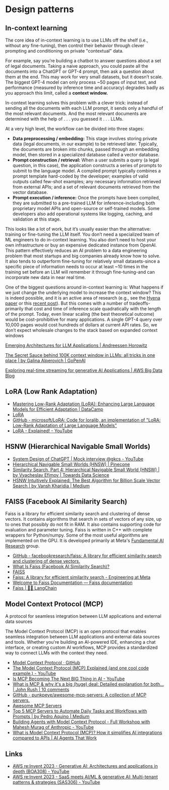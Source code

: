 # Design patterns

## In-context learning

The core idea of in-context learning is to use LLMs off the shelf (i.e., without any fine-tuning), then control their behavior through clever prompting and conditioning on private "contextual" data.

For example, say you’re building a chatbot to answer questions about a set of legal documents. Taking a naive approach, you could paste all the documents into a ChatGPT or GPT-4 prompt, then ask a question about them at the end. This may work for very small datasets, but it doesn’t scale. The biggest GPT-4 model can only process ~50 pages of input text, and performance (measured by inference time and accuracy) degrades badly as you approach this limit, called a **context window.**

In-context learning solves this problem with a clever trick: instead of sending all the documents with each LLM prompt, it sends only a handful of the most relevant documents. And the most relevant documents are determined with the help of . . . you guessed it . . . LLMs.

At a very high level, the workflow can be divided into three stages:

- **Data preprocessing / embedding:** This stage involves storing private data (legal documents, in our example) to be retrieved later. Typically, the documents are broken into chunks, passed through an embedding model, then stored in a specialized database called a vector database.
- **Prompt construction / retrieval:** When a user submits a query (a legal question, in this case), the application constructs a series of prompts to submit to the language model. A compiled prompt typically combines a prompt template hard-coded by the developer; examples of valid outputs called few-shot examples; any necessary information retrieved from external APIs; and a set of relevant documents retrieved from the vector database.
- **Prompt execution / inference:** Once the prompts have been compiled, they are submitted to a pre-trained LLM for inference-including both proprietary model APIs and open-source or self-trained models. Some developers also add operational systems like logging, caching, and validation at this stage.

This looks like a lot of work, but it’s usually easier than the alternative: training or fine-tuning the LLM itself. You don’t need a specialized team of ML engineers to do in-context learning. You also don’t need to host your own infrastructure or buy an expensive dedicated instance from OpenAI. This pattern effectively reduces an AI problem to a data engineering problem that most startups and big companies already know how to solve. It also tends to outperform fine-tuning for relatively small datasets-since a specific piece of information needs to occur at least ~10 times in the training set before an LLM will remember it through fine-tuning-and can incorporate new data in near real time.

One of the biggest questions around in-context learning is: What happens if we just change the underlying model to increase the context window? This is indeed possible, and it is an active area of research (e.g., see the [Hyena paper](https://arxiv.org/abs/2302.10866) or this [recent post](https://blog.gopenai.com/how-to-speed-up-llms-and-use-100k-context-window-all-tricks-in-one-place-ffd40577b4c)). But this comes with a number of tradeoffs-primarily that cost and time of inference scale quadratically with the length of the prompt. Today, even linear scaling (the best theoretical outcome) would be cost-prohibitive for many applications. A single GPT-4 query over 10,000 pages would cost hundreds of dollars at current API rates. So, we don’t expect wholesale changes to the stack based on expanded context windows

[Emerging Architectures for LLM Applications | Andreessen Horowitz](https://a16z.com/2023/06/20/emerging-architectures-for-llm-applications/)

[The Secret Sauce behind 100K context window in LLMs: all tricks in one place | by Galina Alperovich | GoPenAI](https://blog.gopenai.com/how-to-speed-up-llms-and-use-100k-context-window-all-tricks-in-one-place-ffd40577b4c)

[Exploring real-time streaming for generative AI Applications | AWS Big Data Blog](https://aws.amazon.com/blogs/big-data/exploring-real-time-streaming-for-generative-ai-applications/)

## LoRA (Low Rank Adaptation)

- [Mastering Low-Rank Adaptation (LoRA): Enhancing Large Language Models for Efficient Adaptation | DataCamp](https://www.datacamp.com/tutorial/mastering-low-rank-adaptation-lora-enhancing-large-language-models-for-efficient-adaptation)
- [LoRA](https://huggingface.co/docs/diffusers/main/en/training/lora)
- [GitHub - microsoft/LoRA: Code for loralib, an implementation of "LoRA: Low-Rank Adaptation of Large Language Models"](https://github.com/microsoft/LoRA)
- [LoRA - Explained! - YouTube](https://www.youtube.com/watch?v=Bq9zqTJDsjg)

## HSNW (Hierarchical Navigable Small Worlds)

- [System Design of ChatGPT | Mock interview @gkcs - YouTube](https://www.youtube.com/watch?v=H9Qdm8_JBAs)
- [Hierarchical Navigable Small Worlds (HNSW) | Pinecone](https://www.pinecone.io/learn/series/faiss/hnsw/)
- [Similarity Search, Part 4: Hierarchical Navigable Small World (HNSW) | by Vyacheslav Efimov | Towards Data Science](https://towardsdatascience.com/similarity-search-part-4-hierarchical-navigable-small-world-hnsw-2aad4fe87d37)
- [HSNW Intuitively Explained: The Best Algorithm for Billion Scale Vector Search | by Vansh Kharidia | Medium](https://medium.com/@vanshkharidia7/hsnw-intuitively-explained-the-best-algorithm-for-billion-scale-vector-search-540527e5278e)

## FAISS (Facebook AI Similarity Search)

Faiss is a library for efficient similarity search and clustering of dense vectors. It contains algorithms that search in sets of vectors of any size, up to ones that possibly do not fit in RAM. It also contains supporting code for evaluation and parameter tuning. Faiss is written in C++ with complete wrappers for Python/numpy. Some of the most useful algorithms are implemented on the GPU. It is developed primarily at Meta's [Fundamental AI Research](https://ai.facebook.com/) group.

- [GitHub - facebookresearch/faiss: A library for efficient similarity search and clustering of dense vectors.](https://github.com/facebookresearch/faiss)
- [What Is Faiss (Facebook AI Similarity Search)?](https://www.datacamp.com/blog/faiss-facebook-ai-similarity-search)
- [FAISS](https://ai.meta.com/tools/faiss/)
- [Faiss: A library for efficient similarity search - Engineering at Meta](https://engineering.fb.com/2017/03/29/data-infrastructure/faiss-a-library-for-efficient-similarity-search/)
- [Welcome to Faiss Documentation — Faiss documentation](https://faiss.ai/index.html)
- [Faiss | 🦜️🔗 LangChain](https://python.langchain.com/docs/integrations/vectorstores/faiss/)

## Model Context Protocol (MCP)

A protocol for seamless integration between LLM applications and external data sources

The Model Context Protocol (MCP) is an open protocol that enables seamless integration between LLM applications and external data sources and tools. Whether you're building an AI-powered IDE, enhancing a chat interface, or creating custom AI workflows, MCP provides a standardized way to connect LLMs with the context they need.

- [Model Context Protocol · GitHub](https://github.com/modelcontextprotocol)
- [The Model Context Protocol (MCP) Explained (and one cool code example.) - YouTube](https://www.youtube.com/watch?v=5ZWeCKY5WZE&ab_channel=Underfitted)
- [Is MCP Becoming The Next BIG Thing in AI - YouTube](https://www.youtube.com/watch?v=japoGcdbZGw&ab_channel=RobShocks)
- [What is MCP & why it's a big (huge) deal: Detailed explanation for both… \| John Rush \| 10 comments](https://www.linkedin.com/posts/johnrushx_what-is-mcp-why-its-a-big-huge-deal-activity-7303421262440112129-iJWV)
- [GitHub - punkpeye/awesome-mcp-servers: A collection of MCP servers.](https://github.com/punkpeye/awesome-mcp-servers)
- [Awesome MCP Servers](https://mcpservers.org/)
- [Top 5 MCP Servers to Automate Daily Tasks and Workflows with Prompts \| by Pedro Aquino \| Medium](https://medium.com/@pedro.aquino.se/top-5-mcp-servers-to-automate-daily-tasks-and-workflows-with-prompts-039fe50570fd)
- [Building Agents with Model Context Protocol - Full Workshop with Mahesh Murag of Anthropic - YouTube](https://www.youtube.com/watch?v=kQmXtrmQ5Zg&ab_channel=AIEngineer)
- [What is Model Context Protocol (MCP)? How it simplifies AI integrations compared to APIs \| AI Agents That Work](https://norahsakal.com/blog/mcp-vs-api-model-context-protocol-explained/)

## Links

- [AWS re:Invent 2023 - Generative AI: Architectures and applications in depth (BOA308) - YouTube](https://www.youtube.com/watch?v=aEA6X_IElpc)
- [AWS re:Invent 2023 - SaaS meets AI/ML & generative AI: Multi-tenant patterns & strategies (SAS306) - YouTube](https://www.youtube.com/watch?v=oBhP44wowoY)
